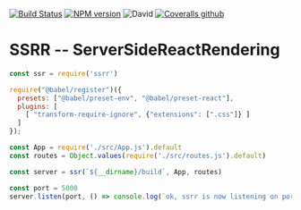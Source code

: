 [![Build Status](https://github.com/abernier/react-ssr/workflows/ci/cd/badge.svg)](https://github.com/abernier/ssrr/actions?query=workflow%3Aci%2Fcd)
[![NPM version](https://img.shields.io/npm/v/ssrr.svg?style=flat)](https://www.npmjs.com/package/ssrr)
![David](https://img.shields.io/david/abernier/ssrr)
[![Coveralls github](https://img.shields.io/coveralls/github/abernier/ssrr)](https://coveralls.io/github/abernier/ssrr)

# SSRR -- ServerSideReactRendering

```js
const ssr = require('ssrr')

require("@babel/register")({
  presets: ["@babel/preset-env", "@babel/preset-react"],
  plugins: [
    [ "transform-require-ignore", {"extensions": [".css"]} ]
  ]
});

const App = require('./src/App.js').default
const routes = Object.values(require('./src/routes.js').default)

const server = ssr(`${__dirname}/build`, App, routes)

const port = 5000
server.listen(port, () => console.log(`ok, ssrr is now listening on port ${port}`))
```
